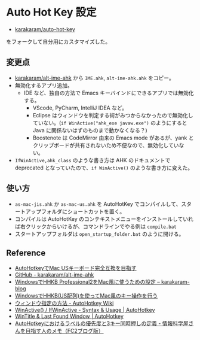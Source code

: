 # Auto Hot Key 設定

- [karakaram/auto-hot-key](https://github.com/karakaram/auto-hot-key)

をフォークして自分用にカスタマイズした。

## 変更点

- [karakaram/alt-ime-ahk](https://github.com/karakaram/alt-ime-ahk) から `IME.ahk`, `alt-ime-ahk.ahk` をコピー。
- 無効化するアプリ追加。
    - IDE など、独自の方法で Emacs キーバインドにできるアプリでは無効化する。
        - VScode, PyCharm, IntelliJ IDEA など。
        - Eclipse はウィンドウを判定する術がみつからなかったので無効化していない。(`if WinActive("ahk_exe javaw.exe")` のようにすると Java に関係ないはずのものまで動かなくなる？)
        - Boostenote は CodeMirror 由来の Emacs mode があるが、yank とクリップボードが共有されないため不便なので、無効化していない。
- `IfWinActive,ahk_class` のような書き方は AHK のドキュメントで deprecated となっていたので、`if WinActive()` のような書き方に変えた。

## 使い方

- `as-mac-jis.ahk` か `as-mac-us.ahk` を AutoHotKey でコンパイルして、スタートアップフォルダにショートカットを置く。
- コンパイルは AutoHotKey のコンテキストメニューをインストールしていれば右クリックからいけるが、コマンドラインでやる例は `compile.bat`
- スタートアップフォルダは `open_startup_folder.bat` のように開ける。


## Reference

- [AutoHotkeyでMac USキーボード完全互換を目指す](https://qiita.com/maoutokagura/items/7b64b17783a29f63b2c6)
- [GitHub - karakaram/alt-ime-ahk](https://github.com/karakaram/alt-ime-ahk)
- [WindowsでHHKB Professional2をMac風に使うための設定 – karakaram-blog](https://www.karakaram.com/hhkb-pro2-windows-customize)
- [WindowsでHHKB(US配列)を使ってMac風のキー操作を行う](https://qiita.com/Rozsa777/items/ef75a827979a0240d2d4)
- [ウィンドウ指定の方法 - AutoHotkey Wiki](http://ahkwiki.net/Window#Window_Spy_.E3.82.92.E5.88.A9.E7.94.A8.E3.81.97.E3.81.A6.E8.AA.BF.E6.9F.BB.E3.82.92.E8.A1.8C.E3.81.86)
- [WinActive() / IfWinActive - Syntax & Usage | AutoHotkey](https://autohotkey.com/docs/commands/WinActive.htm)
- [WinTitle & Last Found Window | AutoHotkey](https://autohotkey.com/docs/misc/WinTitle.htm)
- [AutoHotkeyにおけるラベルの優先度と3キー同時押しの定義 - 情報科学屋さんを目指す人のメモ（FC2ブログ版）](http://did2.blog64.fc2.com/blog-entry-371.html)

